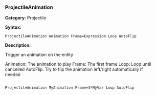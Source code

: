 ### ProjectileAnimation

**Category:**
Projectile

**Syntax:**

```scorpionengine
ProjectileAnimation Animation Frame=Expression Loop AutoFlip
```

**Description:**

Trigger an animation on the entity

Animation: The animation to play
Frame: The first frame
Loop: Loop until cancelled
AutoFlip: Try to flip the animation left/right automatically if needed

```scorpionengine

ProjectileAnimation MyAnimation Frame=5*MyVar Loop AutoFlip

```
